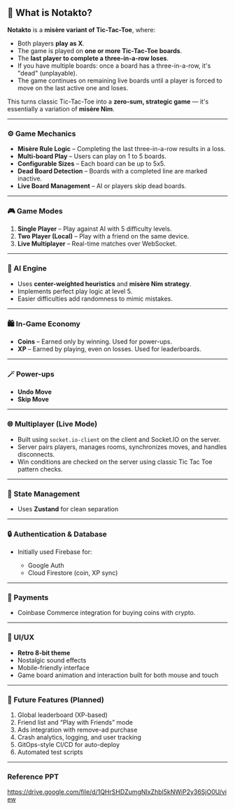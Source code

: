 ## 🧠 What is Notakto?

**Notakto** is a **misère variant of Tic-Tac-Toe**, where:

* Both players **play as X**.
* The game is played on **one or more Tic-Tac-Toe boards**.
* The **last player to complete a three-in-a-row loses**.
* If you have multiple boards: once a board has a three-in-a-row, it's "dead" (unplayable).
* The game continues on remaining live boards until a player is forced to move on the last active one and loses.

This turns classic Tic-Tac-Toe into a **zero-sum, strategic game** — it's essentially a variation of **misère Nim**.

---

### ⚙️ Game Mechanics

* **Misère Rule Logic** – Completing the last three-in-a-row results in a loss.
* **Multi-board Play** – Users can play on 1 to 5 boards.
* **Configurable Sizes** – Each board can be up to 5x5.
* **Dead Board Detection** – Boards with a completed line are marked inactive.
* **Live Board Management** – AI or players skip dead boards.

---

### 🎮 Game Modes

1. **Single Player** – Play against AI with 5 difficulty levels.
2. **Two Player (Local)** – Play with a friend on the same device.
3. **Live Multiplayer** – Real-time matches over WebSocket.

---

### 🧠 AI Engine

* Uses **center-weighted heuristics** and **misère Nim strategy**.
* Implements perfect play logic at level 5.
* Easier difficulties add randomness to mimic mistakes.

---

### 🛍️ In-Game Economy

* **Coins** – Earned only by winning. Used for power-ups.
* **XP** – Earned by playing, even on losses. Used for leaderboards.

---

### 🪄 Power-ups

* **Undo Move**
* **Skip Move**

---

### 🌐 Multiplayer (Live Mode)

* Built using `socket.io-client` on the client and Socket.IO on the server.
* Server pairs players, manages rooms, synchronizes moves, and handles disconnects.
* Win conditions are checked on the server using classic Tic Tac Toe pattern checks.

---

### 💾 State Management

* Uses **Zustand** for clean separation

---

### 🔒 Authentication & Database

* Initially used Firebase for:

  * Google Auth
  * Cloud Firestore (coin, XP sync)

---

### 💸 Payments

* Coinbase Commerce integration for buying coins with crypto.

---

### 🎨 UI/UX

* **Retro 8-bit theme**
* Nostalgic sound effects
* Mobile-friendly interface
* Game board animation and interaction built for both mouse and touch

---

### 🚀 Future Features (Planned)

1. Global leaderboard (XP-based)
2. Friend list and “Play with Friends” mode
3. Ads integration with remove-ad purchase
4. Crash analytics, logging, and user tracking
5. GitOps-style CI/CD for auto-deploy
6. Automated test scripts

---

### Reference PPT
https://drive.google.com/file/d/1QHrSHDZumgNIxZhbl5kNWiP2y36SjO0U/view
